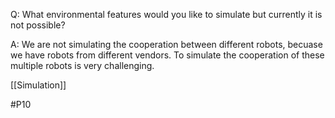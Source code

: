 Q: What environmental features would you like to simulate but currently it is not possible?

A: We are not simulating the cooperation between different robots, becuase we have robots from different vendors. To simulate the cooperation of these multiple robots is very challenging.

[[Simulation]]

#P10 